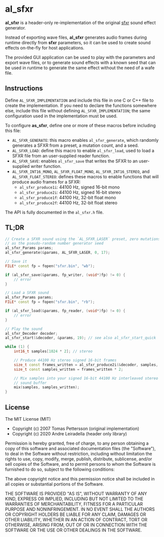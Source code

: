 # al_sfxr

**al_sfxr** is a header-only re-implementation of the original
[sfxr](https://www.drpetter.se/project_sfxr.html) sound effect generator.

Instead of exporting wave files, **al_sfxr** generates audio frames during
runtime directly from **sfxr** parameters, so it can be used to create sound
effects on-the-fly for host applications.

The provided GUI application can be used to play with the parameters and
export wave files, or to generate sound effects with a known seed that can be
used in runtime to generate the same effect without the need of a wafe file.

## Instructions

Define `AL_SFXR_IMPLEMENTATION` and include this file in one C or C++ file to
create the implementation. If you need to declare the functions somewhere
else, include this file without defining `AL_SFXR_IMPLEMENTATION`; the same
configuration used in the implementation must be used.

To configure **as_sfxr**, define one or more of these macros before including
this file:

* `AL_SFXR_GENERATE`: this macro enables `al_sfxr_generate`, which randomly
  generates a SFXR from a preset, a mutation count, and a seed.
* `AL_SFXR_LOAD`: define this macro to enable `al_sfxr_load`, used to load a
  SFXR file from an user-supplied reader function.
* `AL_SFXR_SAVE`: enables `al_sfxr_save` that writes the SFXR to an
  user-supplied writer function.
* `AL_SFXR_INT16_MONO`, `AL_SFXR_FLOAT_MONO`, `AL_SFXR_INT16_STEREO`, and
  `AL_SFXR_FLOAT_STEREO`: defines these macros to enable functions that will
  produce audio frames for a SFXR:
    * `al_sfxr_produce1i`: 44100 Hz, signed 16-bit mono
    * `al_sfxr_produce2i`: 44100 Hz, signed 16-bit stereo
    * `al_sfxr_produce1f`: 44100 Hz, 32-bit float mono
    * `al_sfxr_produce2f`: 44100 Hz, 32-bit float stereo

The API is fully documented in the `al_sfxr.h` file.

## TL;DR

```cpp
// Create a SFXR sound using the `AL_SFXR_LASER` preset, zero mutations, and 17
// as the pseudo-random number generator seed
al_sfxr_Params params;
al_sfxr_generate(&params, AL_SFXR_LASER, 0, 17);

// Save it
FILE* const fp = fopen("sfxr.bin", "wb");

if (al_sfxr_save(&params, fp_writer, (void*)fp) != 0) {
    // error
}

// Load a SFXR sound
al_sfxr_Params params;
FILE* const fp = fopen("sfxr.bin", "rb");

if (al_sfxr_load(&params, fp_reader, (void*)fp) != 0) {
    // error
}

// Play the sound
al_sfxr_Decoder decoder;
al_sfxr_start(&decoder, &params, 19); // see also al_sfxr_start_quick

while (1) {
    int16_t samples[1024 * 2]; // stereo

    // Produce 44100 Hz stereo signed 16-bit frames
    size_t const frames_written = al_sfxr_produce2i(&decoder, samples, 1024);
    size_t const samples_written = frames_written * 2;

    // Mix samples into your signed 16-bit 44100 Hz interleaved stereo output
    // sound buffer
    mix(samples, samples_written);
}
```

## License

The MIT License (MIT)

* Copyright (c) 2007 Tomas Pettersson (original implementation)
* Copyright (c) 2020 Andre Leiradella (header only library)

Permission is hereby granted, free of charge, to any person obtaining a copy
of this software and associated documentation files (the "Software"), to deal
in the Software without restriction, including without limitation the rights
to use, copy, modify, merge, publish, distribute, sublicense, and/or sell
copies of the Software, and to permit persons to whom the Software is
furnished to do so, subject to the following conditions:

The above copyright notice and this permission notice shall be included in all
copies or substantial portions of the Software.

THE SOFTWARE IS PROVIDED "AS IS", WITHOUT WARRANTY OF ANY KIND, EXPRESS OR
IMPLIED, INCLUDING BUT NOT LIMITED TO THE WARRANTIES OF MERCHANTABILITY,
FITNESS FOR A PARTICULAR PURPOSE AND NONINFRINGEMENT. IN NO EVENT SHALL THE
AUTHORS OR COPYRIGHT HOLDERS BE LIABLE FOR ANY CLAIM, DAMAGES OR OTHER
LIABILITY, WHETHER IN AN ACTION OF CONTRACT, TORT OR OTHERWISE, ARISING FROM,
OUT OF OR IN CONNECTION WITH THE SOFTWARE OR THE USE OR OTHER DEALINGS IN THE
SOFTWARE.
